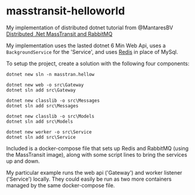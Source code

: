 # masstransit-helloworld

My implementation of distributed dotnet tutorial from @MantaresBV
[Distributed .Net MassTransit and RabbitMQ](https://medium.com/mantares/distributed-net-application-with-masstransit-and-rabbitmq-97cc467179e4)

My implementation uses the lasted dotnet 6 Min Web Api, uses a `BackgroundService` for the 'Service', and uses [Redis](https://redis.io/docs/getting-started/) in place of MySql.

To setup the project, create a solution with the following four components:

    dotnet new sln -n masstran.hellow
    
    dotnet new web -o src\Gateway
    dotnet sln add src\Gateway
    
    dotnet new classlib -o src\Messages
    dotnet sln add src\Messages
    
    dotnet new classlib -o src\Models
    dotnet sln add src\Models
    
    dotnet new worker -o src\Service
    dotnet sln add src\Service

Included is a docker-compose file that sets up Redis and RabbitMQ (using the MassTransit image), along with some script lines to bring the services up and down. 

My particular example runs the web api ('Gateway') and worker listener ('Service') locally. They could easily be run as two more containers managed by the same docker-compose file.
